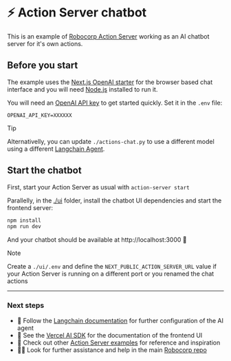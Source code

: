 # ⚡️ Action Server chatbot

This is an example of [Robocorp Action Server](https://github.com/robocorp/robo/tree/master/action_server/docs#readme) working as an AI chatbot server for it's own actions.

## Before you start

The example uses the [Next.js OpenAI starter](https://github.com/vercel/ai/tree/main/examples/next-openai) for the browser based chat interface and you will need [Node.js](https://nodejs.org/en) installed to run it.

You will need an [OpenAI API key](https://help.openai.com/en/articles/4936850-where-do-i-find-my-api-key) to get started quickly. Set it in the `.env` file:

```shell
OPENAI_API_KEY=XXXXXX
```

> [!TIP]
> Alternativelly, you can update `./actions-chat.py` to use a different model using a different [Langchain Agent](https://python.langchain.com/docs/modules/agents/agent_types/).

## Start the chatbot

First, start your Action Server as usual with `action-server start`

Parallelly, in the [./ui](./ui/) folder, install the chatbot UI dependencies and start the frontend server:

```sh
npm install
npm run dev
```

And your chatbot should be available at http://localhost:3000 🎉

> [!NOTE]
> Create a `./ui/.env` and define the `NEXT_PUBLIC_ACTION_SERVER_URL` value if your Action Server is running on a different port or you renamed the chat actions

---

### Next steps

- 🦜 Follow the [Langchain documentation](https://python.langchain.com/docs/get_started/introduction) for further configuration of the AI agent
- 🦜 See the [Vercel AI SDK](https://sdk.vercel.ai/docs) for the documentation of the frontend UI
- 🌟 Check out other [Action Server examples](https://github.com/robocorp/actions-cookbook) for reference and inspiration
- 🙋‍♂️ Look for further assistance and help in the main [Robocorp repo](https://github.com/robocorp/robocorp)
